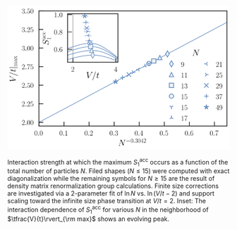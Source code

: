 <img src="https://github.com/DelMaestroGroup/AccessibleEntanglementFermions/blob/master/Figure03/peakScalingOddN.svg">

Interaction strength at which the maximum $S_{1}^{\mathrm{acc}}$ occurs as a function of the total number of particles $N$. Filed shapes $(N\le 15)$ were computed with exact diagonalization while the remaining symbols for $N\ge 15$ are the result of density matrix renormalization group calculations.  Finite size corrections are investigated via a 2-parameter fit of $\ln N$ vs. $\ln{(V/t - 2)}$ and support scaling toward the infinite size phase transition at $V/t = 2$.  Inset: The interaction dependence of $S_{1}^{\mathrm{acc}}$ for various $N$ in the neighborhood of $\tfrac{V}{t}\rvert_{\rm max}$ shows an evolving peak.
